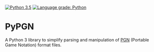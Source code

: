 [![Python 3.5](https://img.shields.io/badge/python-3.5-blue.svg)](https://www.python.org/downloads/release/python-360/)
[![Language grade: Python](https://img.shields.io/lgtm/grade/python/g/DaniruKun/pypgn.svg?logo=lgtm&logoWidth=18)](https://lgtm.com/projects/g/DaniruKun/pypgn/context:python)
# PyPGN
A Python 3 library to simplify parsing and manipulation of [PGN](http://portablegamenotation.com/FIDE.html) (Portable Game Notation) format files.
